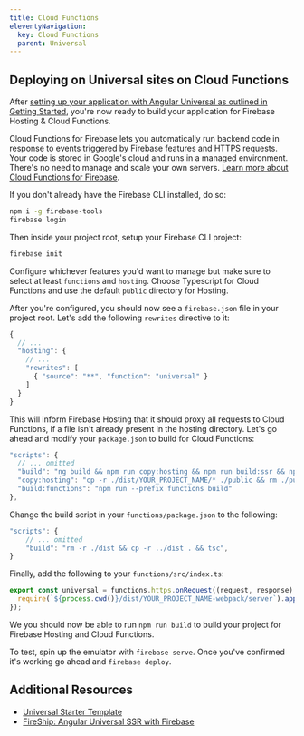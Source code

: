 ```yaml
---
title: Cloud Functions
eleventyNavigation:
  key: Cloud Functions
  parent: Universal
---
```


## Deploying on Universal sites on Cloud Functions

After [setting up your application with Angular Universal as outlined in Getting Started](getting-started.md), you're now ready to build your application for Firebase Hosting & Cloud Functions.

Cloud Functions for Firebase lets you automatically run backend code in response to events triggered by Firebase features and HTTPS requests. Your code is stored in Google's cloud and runs in a managed environment. There's no need to manage and scale your own servers. [Learn more about Cloud Functions for Firebase](https://firebase.google.com/docs/functions/).

If you don't already have the Firebase CLI installed, do so:

```bash
npm i -g firebase-tools
firebase login
```

Then inside your project root, setup your Firebase CLI project:

```bash
firebase init
```

Configure whichever features you'd want to manage but make sure to select at least `functions` and `hosting`. Choose Typescript for Cloud Functions and use the default `public` directory for Hosting.

After you're configured, you should now see a `firebase.json` file in your project root. Let's add the following `rewrites` directive to it:

```js
{
  // ...
  "hosting": {
    // ...
    "rewrites": [
      { "source": "**", "function": "universal" }
    ]
  }
}
```

This will inform Firebase Hosting that it should proxy all requests to Cloud Functions, if a file isn't already present in the hosting directory. Let's go ahead and modify your `package.json` to build for Cloud Functions:

```js
"scripts": {
  // ... omitted
  "build": "ng build && npm run copy:hosting && npm run build:ssr && npm run build:functions",
  "copy:hosting": "cp -r ./dist/YOUR_PROJECT_NAME/* ./public && rm ./public/index.html",
  "build:functions": "npm run --prefix functions build"
},
```

Change the build script in your `functions/package.json` to the following:

```js
"scripts": {
    // ... omitted
    "build": "rm -r ./dist && cp -r ../dist . && tsc",
}
```

Finally, add the following to your `functions/src/index.ts`:

```ts
export const universal = functions.https.onRequest((request, response) => {
  require(`${process.cwd()}/dist/YOUR_PROJECT_NAME-webpack/server`).app(request, response);
});
```

We you should now be able to run `npm run build` to build your project for Firebase Hosting and Cloud Functions.

To test, spin up the emulator with `firebase serve`. Once you've confirmed it's working go ahead and `firebase deploy`.

## Additional Resources

- [Universal Starter Template](https://github.com/angular/universal-starter)
- [FireShip: Angular Universal SSR with Firebase](https://fireship.io/lessons/angular-universal-firebase/)

